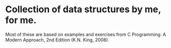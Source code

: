 # Collection of data structures by me, for me.
Most of these are based on examples and exercises from C Programming: A Modern Approach, 2nd Edition (K.N. King, 2008).
